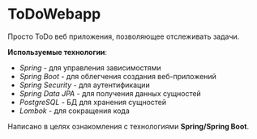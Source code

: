 # ToDoWebapp

Просто ToDo веб приложения, позволяющее отслеживать задачи.

**Используемые технологии**:
* *Spring* - для управления зависимостями
* *Spring Boot* - для облегчения создания веб-приложений
* *Spring Security* - для аутентификации
* *Spring Data JPA* - для получения данных сущностей
* *PostgreSQL* - БД для хранения сущностей
* *Lombok* - для сокращения кода

Написано в целях ознакомления с технологиями **Spring/Spring Boot**.
